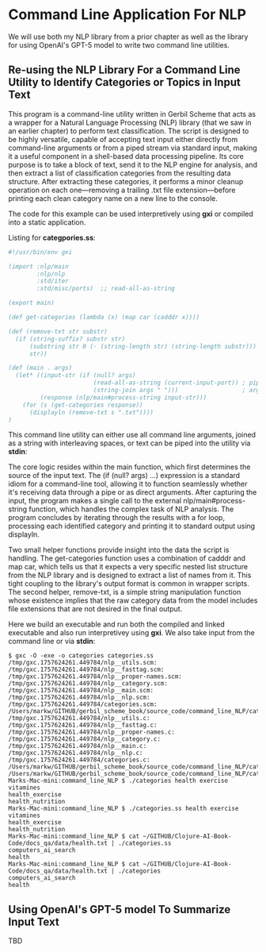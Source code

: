 # Command Line Application For NLP

We will use both my NLP library from a prior chapter as well as the library for using OpenAI's GPT-5 model to write two command line utilities.

## Re-using the NLP Library For a Command Line Utility to Identify Categories or Topics in Input Text

This program is a command-line utility written in Gerbil Scheme that acts as a wrapper for a Natural Language Processing (NLP) library (that we saw in an earlier chapter) to perform text classification. The script is designed to be highly versatile, capable of accepting text input either directly from command-line arguments or from a piped stream via standard input, making it a useful component in a shell-based data processing pipeline. Its core purpose is to take a block of text, send it to the NLP engine for analysis, and then extract a list of classification categories from the resulting data structure. After extracting these categories, it performs a minor cleanup operation on each one—removing a trailing .txt file extension—before printing each clean category name on a new line to the console.

The code for this example can be used interpretively using **gxi** or compiled into a static application.

Listing for **categpories.ss**:

```scheme
#!/usr/bin/env gxi

(import :nlp/main
        :nlp/nlp
        :std/iter
        :std/misc/ports)  ;; read-all-as-string

(export main)

(def get-categories (lambda (x) (map car (cadddr x))))

(def (remove-txt str substr)
  (if (string-suffix? substr str)
      (substring str 0 (- (string-length str) (string-length substr)))
      str))

(def (main . args)
  (let* ((input-str (if (null? args)
                        (read-all-as-string (current-input-port)) ; piped stdin
                        (string-join args " ")))                  ; argv
         (response (nlp/main#process-string input-str)))
    (for (s (get-categories response))
      (displayln (remove-txt s ".txt"))))
)
```

This command line utility can either use all command line arguments, joined as a string with interleaving spaces, or text can be piped into the utility via **stdin**:

The core logic resides within the main function, which first determines the source of the input text. The (if (null? args) ...) expression is a standard idiom for a command-line tool, allowing it to function seamlessly whether it's receiving data through a pipe or as direct arguments. After capturing the input, the program makes a single call to the external nlp/main#process-string function, which handles the complex task of NLP analysis. The program concludes by iterating through the results with a for loop, processing each identified category and printing it to standard output using displayln.

Two small helper functions provide insight into the data the script is handling. The get-categories function uses a combination of cadddr and map car, which tells us that it expects a very specific nested list structure from the NLP library and is designed to extract a list of names from it. This tight coupling to the library's output format is common in wrapper scripts. The second helper, remove-txt, is a simple string manipulation function whose existence implies that the raw category data from the model includes file extensions that are not desired in the final output.

Here we build an executable and run both the compiled and linked executable and also run interpretivey using **gxi**. We also take input from the command line or via **stdin**:

```console
$ gxc -O -exe -o categories categories.ss                             
/tmp/gxc.1757624261.449784/nlp__utils.scm:
/tmp/gxc.1757624261.449784/nlp__fasttag.scm:
/tmp/gxc.1757624261.449784/nlp__proper-names.scm:
/tmp/gxc.1757624261.449784/nlp__category.scm:
/tmp/gxc.1757624261.449784/nlp__main.scm:
/tmp/gxc.1757624261.449784/nlp__nlp.scm:
/tmp/gxc.1757624261.449784/categories.scm:
/Users/markw/GITHUB/gerbil_scheme_book/source_code/command_line_NLP/categories__exe.scm:
/tmp/gxc.1757624261.449784/nlp__utils.c:
/tmp/gxc.1757624261.449784/nlp__fasttag.c:
/tmp/gxc.1757624261.449784/nlp__proper-names.c:
/tmp/gxc.1757624261.449784/nlp__category.c:
/tmp/gxc.1757624261.449784/nlp__main.c:
/tmp/gxc.1757624261.449784/nlp__nlp.c:
/tmp/gxc.1757624261.449784/categories.c:
/Users/markw/GITHUB/gerbil_scheme_book/source_code/command_line_NLP/categories__exe.c:
/Users/markw/GITHUB/gerbil_scheme_book/source_code/command_line_NLP/categories__exe_.c:
Marks-Mac-mini:command_line_NLP $ ./categories health exercise vitamines 
health_exercise
health_nutrition
Marks-Mac-mini:command_line_NLP $ ./categories.ss health exercise vitamines
health_exercise
health_nutrition
Marks-Mac-mini:command_line_NLP $ cat ~/GITHUB/Clojure-AI-Book-Code/docs_qa/data/health.txt | ./categories.ss
computers_ai_search
health
Marks-Mac-mini:command_line_NLP $ cat ~/GITHUB/Clojure-AI-Book-Code/docs_qa/data/health.txt | ./categories   
computers_ai_search
health
```


## Using OpenAI's GPT-5 model To Summarize Input Text

TBD
